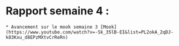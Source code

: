  # Rapport semaine 4 :

    * Avancement sur le mook semaine 3 [Mook](https://www.youtube.com/watch?v=-Sk_35lB-EI&list=PL2okA_2qDJ-k83Kxu_d8EPzMXtvCrReRn)
